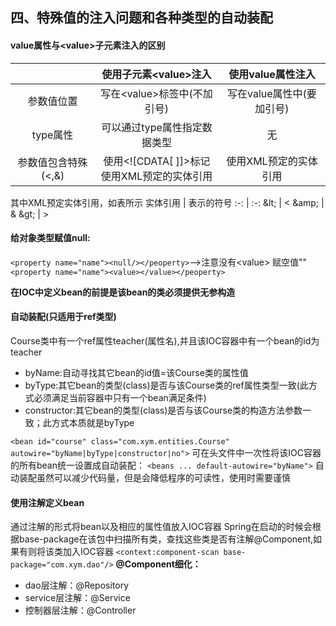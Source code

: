 ## 四、特殊值的注入问题和各种类型的自动装配
#### value属性与\<value>子元素注入的区别
| | 使用子元素\<value>注入 | 使用value属性注入
:-: | :-: | :-:
参数值位置 | 写在\<value>标签中(不加引号) | 写在value属性中(要加引号)
type属性 | 可以通过type属性指定数据类型 | 无
参数值包含特殊(<,&) | 使用\<![CDATA[ ]]>标记<br>使用XML预定的实体引用 | 使用XML预定的实体引用

其中XML预定实体引用，如表所示
实体引用 | 表示的符号
:-: | :-:
\&lt; | &lt;
\&amp; | &amp;
\&gt; | &gt;
#### 给对象类型赋值null:
`<property name="name"><null/></peoperty>`-->注意没有\<value>
赋空值""
`<property name="name"><value></value></peoperty>`

**在IOC中定义bean的前提是该bean的类必须提供无参构造**
#### 自动装配(只适用于ref类型)
Course类中有一个ref属性teacher(属性名),并且该IOC容器中有一个bean的id为teacher
- byName:自动寻找其它bean的id值=该Course类的属性值
- byType:其它bean的类型(class)是否与该Course类的ref属性类型一致(此方式必须满足当前容器中只有一个bean满足条件)
- constructor:其它bean的类型(class)是否与该Course类的构造方法参数一致；此方式本质就是byType

`<bean id="course" class="com.xym.entities.Course" autowire="byName|byType|constructor|no">`
可在头文件中一次性将该IOC容器的所有bean统一设置成自动装配：
`<beans ... default-autowire="byName">`
自动装配虽然可以减少代码量，但是会降低程序的可读性，使用时需要谨慎
#### 使用注解定义bean
通过注解的形式将bean以及相应的属性值放入IOC容器
Spring在启动的时候会根据base-package在该包中扫描所有类，查找这些类是否有注解@Component,如果有则将该类加入IOC容器
`<context:component-scan base-package="com.xym.dao"/>`
**@Component细化：**
- dao层注解：@Repository
- service层注解：@Service
- 控制器层注解：@Controller